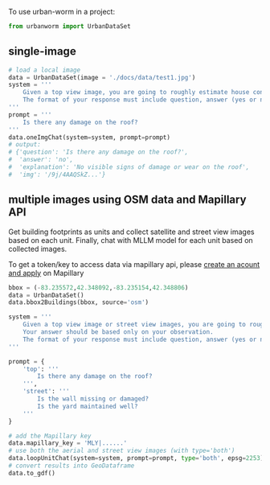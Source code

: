 
To use urban-worm in a project:
```python
from urbanworm import UrbanDataSet
```

## single-image
```python
# load a local image
data = UrbanDataSet(image = './docs/data/test1.jpg')
system = '''
    Given a top view image, you are going to roughly estimate house conditions. Your answer should be based only on your observation. 
    The format of your response must include question, answer (yes or no), explanation (within 50 words)
'''
prompt = '''
    Is there any damage on the roof?
'''
data.oneImgChat(system=system, prompt=prompt)
# output:
# {'question': 'Is there any damage on the roof?',
#  'answer': 'no',
#  'explanation': 'No visible signs of damage or wear on the roof',
#  'img': '/9j/4AAQSkZ...'}
```

## multiple images using OSM data and Mapillary API
Get building footprints as units and collect satellite and street view images based on each unit. Finally, chat with MLLM model for each unit based on collected images.

To get a token/key to access data via mapillary api, please [create an acount and apply](https://www.mapillary.com/dashboard/developers) on Mapillary

```python
bbox = (-83.235572,42.348092,-83.235154,42.348806)
data = UrbanDataSet()
data.bbox2Buildings(bbox, source='osm')

system = '''
    Given a top view image or street view images, you are going to roughly estimate house conditions. 
    Your answer should be based only on your observation. 
    The format of your response must include question, answer (yes or no), explanation (within 50 words) for each question.
'''

prompt = {
    'top': '''
        Is there any damage on the roof?
    ''',
    'street': '''
        Is the wall missing or damaged?
        Is the yard maintained well?
    '''
}

# add the Mapillary key
data.mapillary_key = 'MLY|......'
# use both the aerial and street view images (with type='both')
data.loopUnitChat(system=system, prompt=prompt, type='both', epsg=2253)
# convert results into GeoDataframe
data.to_gdf()
```